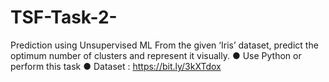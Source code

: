 # TSF-Task-2-
Prediction using Unsupervised ML
From the given ‘Iris’ dataset, predict the optimum number of clusters
and represent it visually.
● Use Python or perform this task
● Dataset : https://bit.ly/3kXTdox
